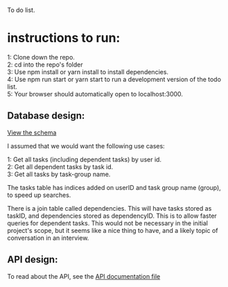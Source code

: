 To do list.  

# instructions to run:
1:  Clone down the repo.\
2:  cd into the repo's folder\
3:  Use npm install or yarn install to install dependencies.\
4:  Use npm run start or yarn start to run a development version of the todo list.\
5:  Your browser should automatically open to localhost:3000.


## Database design:
[View the schema](./database/schema.sql)

I assumed that we would want the following use cases:

1:  Get all tasks (including dependent tasks) by user id.\
2:  Get all dependent tasks by task id.\
3:  Get all tasks by task-group name.

The tasks table has indices added on userID and task group name (group), to speed up searches.

There is a join table called dependencies.  This will have tasks stored as taskID, and dependencies stored as dependencyID.  This is to allow faster queries for dependent tasks.  This would not be necessary in the initial project's scope, but it seems like a nice thing to have, and a likely topic of conversation in an interview.

## API design:
To read about the API, see the [API documentation file](./api/api.js)



